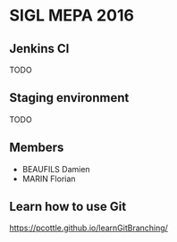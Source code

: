 SIGL MEPA 2016
====

Jenkins CI
---------------
TODO

Staging environment
---------------
TODO

Members
---------------
* BEAUFILS Damien
* MARIN Florian

Learn how to use Git
---------------
https://pcottle.github.io/learnGitBranching/
